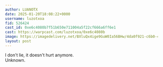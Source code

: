 ```yaml
---
author: LUANOTX
date: 2025-01-20T18:08:22+0000
username: luzotxoa
fid: 526424
cast_id: 0xe6c4080b7f51b650e711004a5f22cf666a6ff6e1
cast: https://warpcast.com/luzotxoa/0xe6c4080b
image: https://imagedelivery.net/BXluQx4ige9GuW0Ia56BHw/4da0f921-c6b0-4f81-30bf-adc39529c500/original
layout: post
---
```

I don't lie, it doesn't hurt anymore.   
Unknown.  

<img src='https://imagedelivery.net/BXluQx4ige9GuW0Ia56BHw/4da0f921-c6b0-4f81-30bf-adc39529c500/original' alt='' referrerpolicy='no-referrer'/>